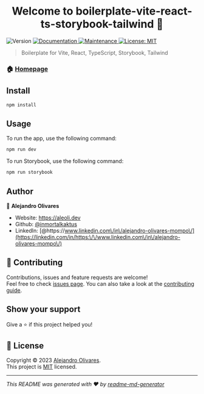 <h1 align="center">Welcome to boilerplate-vite-react-ts-storybook-tailwind 👋</h1>
<p>
  <img alt="Version" src="https://img.shields.io/badge/version-0.1.0-blue.svg?cacheSeconds=2592000" />
  <a href="https://github.com/inmortalkaktus/boilerplate-vite-react-ts-storybook-tailwind#readme" target="_blank">
    <img alt="Documentation" src="https://img.shields.io/badge/documentation-yes-brightgreen.svg" />
  </a>
  <a href="https://github.com/inmortalkaktus/boilerplate-vite-react-ts-storybook-tailwind/graphs/commit-activity" target="_blank">
    <img alt="Maintenance" src="https://img.shields.io/badge/Maintained%3F-yes-green.svg" />
  </a>
  <a href="https://github.com/inmortalkaktus/boilerplate-vite-react-ts-storybook-tailwind/blob/master/LICENSE" target="_blank">
    <img alt="License: MIT" src="https://img.shields.io/github/license/inmortalkaktus/boilerplate-vite-react-ts-storybook-tailwind" />
  </a>
</p>

> Boilerplate for Vite, React, TypeScript, Storybook, Tailwind

### 🏠 [Homepage](https://github.com/inmortalkaktus/boilerplate-vite-react-ts-storybook-tailwind#readme)

## Install

```sh
npm install
```

## Usage

To run the app, use the following command:
```sh
npm run dev
```

To run Storybook, use the following command:
```sh
npm run storybook
```


## Author

👤 **Alejandro Olivares**

* Website: https://aleoli.dev
* Github: [@inmortalkaktus](https://github.com/inmortalkaktus)
* LinkedIn: [@https:\/\/www.linkedin.com\/in\/alejandro-olivares-mompo\/](https://linkedin.com/in/https:\/\/www.linkedin.com\/in\/alejandro-olivares-mompo\/)

## 🤝 Contributing

Contributions, issues and feature requests are welcome!<br />Feel free to check [issues page](https://github.com/inmortalkaktus/boilerplate-vite-react-ts-storybook-tailwind/issues). You can also take a look at the [contributing guide](https://github.com/inmortalkaktus/boilerplate-vite-react-ts-storybook-tailwind/blob/master/CONTRIBUTING.md).

## Show your support

Give a ⭐️ if this project helped you!

## 📝 License

Copyright © 2023 [Alejandro Olivares](https://github.com/inmortalkaktus).<br />
This project is [MIT](https://github.com/inmortalkaktus/boilerplate-vite-react-ts-storybook-tailwind/blob/master/LICENSE) licensed.

***
_This README was generated with ❤️ by [readme-md-generator](https://github.com/kefranabg/readme-md-generator)_
